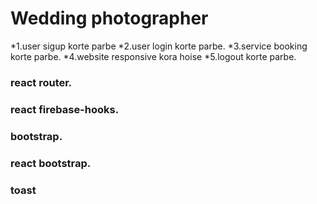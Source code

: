 # Wedding photographer

*1.user sigup korte parbe
*2.user login korte parbe.
*3.service booking korte parbe.
*4.website responsive kora hoise
*5.logout korte parbe.

### react router.
### react firebase-hooks.
### bootstrap.
### react bootstrap.
### toast


